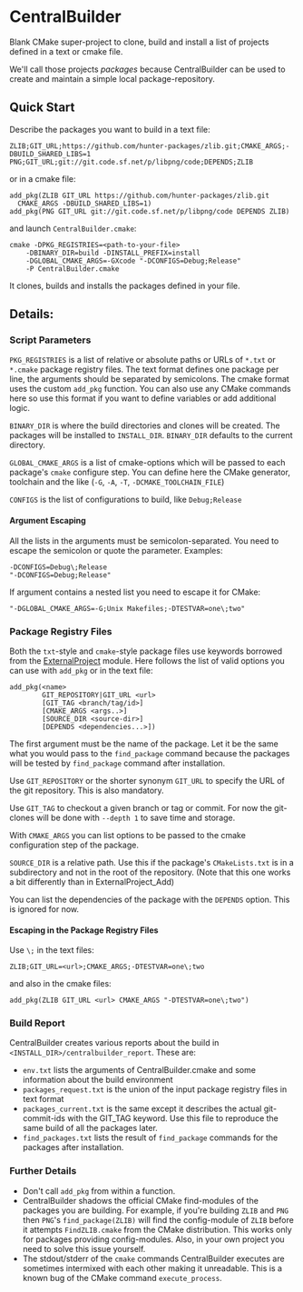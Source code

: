 # CentralBuilder
Blank CMake super-project to clone, build and install a list of projects
defined in a text or cmake file.

We'll call those projects *packages* because CentralBuilder can be used to
create and maintain a simple local package-repository.

## Quick Start

Describe the packages you want to build in a text file:

    ZLIB;GIT_URL;https://github.com/hunter-packages/zlib.git;CMAKE_ARGS;-DBUILD_SHARED_LIBS=1
    PNG;GIT_URL;git://git.code.sf.net/p/libpng/code;DEPENDS;ZLIB

or in a cmake file:

    add_pkg(ZLIB GIT_URL https://github.com/hunter-packages/zlib.git
      CMAKE_ARGS -DBUILD_SHARED_LIBS=1)
    add_pkg(PNG GIT_URL git://git.code.sf.net/p/libpng/code DEPENDS ZLIB)

and launch `CentralBuilder.cmake`:

    cmake -DPKG_REGISTRIES=<path-to-your-file>
        -DBINARY_DIR=build -DINSTALL_PREFIX=install
        -DGLOBAL_CMAKE_ARGS=-GXcode "-DCONFIGS=Debug;Release"
        -P CentralBuilder.cmake

It clones, builds and installs the packages defined in your file.      

## Details:

### Script Parameters

`PKG_REGISTRIES` is a list of relative or absolute paths or URLs of `*.txt`
or `*.cmake` package registry files.
The text format defines one package per line, the arguments should be separated
by semicolons.
The cmake format uses the custom `add_pkg` function. You can also use
any CMake commands here so use this format if you want to define variables or
add additional logic.

`BINARY_DIR` is where the build directories and clones will be created.
The packages will be installed to `INSTALL_DIR`. `BINARY_DIR` defaults
to the current directory.

`GLOBAL_CMAKE_ARGS` is a list of cmake-options which will be passed to each
package's `cmake` configure step. You can define here the CMake generator,
toolchain and the like (`-G`, `-A`, `-T`, `-DCMAKE_TOOLCHAIN_FILE`)

`CONFIGS` is the list of configurations to build, like `Debug;Release`

#### Argument Escaping

All the lists in the arguments must be semicolon-separated. You need to
escape the semicolon or quote the parameter. Examples:

    -DCONFIGS=Debug\;Release
    "-DCONFIGS=Debug;Release"

If argument contains a nested list you need to escape it for CMake:

    "-DGLOBAL_CMAKE_ARGS=-G;Unix Makefiles;-DTESTVAR=one\;two"

### Package Registry Files

Both the `txt`-style and `cmake`-style package files use keywords borrowed from the
[ExternalProject](https://cmake.org/cmake/help/latest/module/ExternalProject.html)
module. Here follows the list of valid options you can use with `add_pkg` or
in the text file:

    add_pkg(<name>
            GIT_REPOSITORY|GIT_URL <url>
            [GIT_TAG <branch/tag/id>]
            [CMAKE_ARGS <args..>]
            [SOURCE_DIR <source-dir>]
            [DEPENDS <dependencies...>])

The first argument must be the name of the package. Let it be the same what
you would pass to the `find_package` command because the packages will be tested
by `find_package` command after installation.

Use `GIT_REPOSITORY` or the shorter synonym `GIT_URL` to specify the URL of the
git repository. This is also mandatory.

Use `GIT_TAG` to checkout a given branch or tag or commit. For now the
git-clones will be done with `--depth 1` to save time and storage.

With `CMAKE_ARGS` you can list options to be passed to the cmake configuration
step of the package.

`SOURCE_DIR` is a relative path. Use this if the package's
`CMakeLists.txt` is in a subdirectory and not in the root of the repository.
(Note that this one works a bit differently than in ExternalProject_Add)

You can list the dependencies of the package with the `DEPENDS` option. This
is ignored for now.

#### Escaping in the Package Registry Files

Use `\;` in the text files:

    ZLIB;GIT_URL=<url>;CMAKE_ARGS;-DTESTVAR=one\;two

and also in the cmake files:

    add_pkg(ZLIB GIT_URL <url> CMAKE_ARGS "-DTESTVAR=one\;two")

### Build Report

CentralBuilder creates various reports about the build in
`<INSTALL_DIR>/centralbuilder_report`. These are:

- `env.txt` lists the arguments of CentralBuilder.cmake and some information
  about the build environment
- `packages_request.txt` is the union of the input package registry files in text
  format
- `packages_current.txt` is the same except it describes the actual
  git-commit-ids with the GIT_TAG keyword. Use this file to reproduce the same
  build of all the packages later.
- `find_packages.txt` lists the result of `find_package` commands for the
  packages after installation.


### Further Details

- Don't call `add_pkg` from within a function.
- CentralBuilder shadows the official CMake find-modules of
  the packages you are building. For example, if you're
  building `ZLIB` and `PNG` then `PNG`'s `find_package(ZLIB)` will find the
  config-module of `ZLIB` before it attempts `FindZLIB.cmake` from the
  CMake distribution. This works only for packages providing config-modules.
  Also, in your own project you need to solve this issue yourself.
- The stdout/stderr of the `cmake` commands CentralBuilder executes are
  sometimes intermixed with each other making it unreadable. This is a known
  bug of the CMake command `execute_process`.
